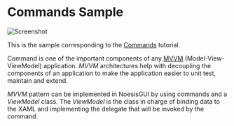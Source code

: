 # Commands Sample

![Screenshot](https://github.com/Noesis/Noesis.github.io/blob/master/NoesisGUI/Samples/Commands/Screenshot.png)

This is the sample corresponding to the [Commands](https://www.noesisengine.com/docs/Gui.Core.CommandsTutorial.html) tutorial.

Command is one of the important components of any [MVVM](http://en.wikipedia.org/wiki/Model_View_ViewModel) (Model-View-ViewModel) application. *MVVM* architectures help with decoupling the components of an application to make the application easier to unit test, maintain and extend.

*MVVM* pattern can be implemented in NoesisGUI by using commands and a *ViewModel* class. The *ViewModel* is the class in charge of binding data to the XAML and implementing the delegate that will be invoked by the command.